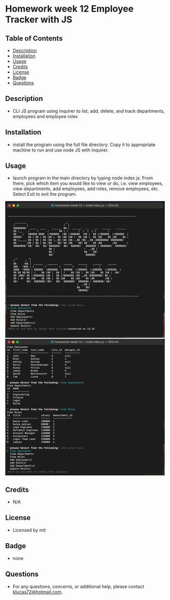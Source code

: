 # Homework week 12 Employee Tracker with JS
    
## Table of Contents
* [Description](#description) 
* [Installation](#installation)
* [Usage](#usage)
* [Credits](#credits)
* [License](#license)
* [Badge](#badge)
* [Questions](#questions)
    
## Description
* CLI JS program using inquirer to list, add, delete, and track departments, employees and employee roles
    
## Installation
* install the program using the full file directory. Copy it to appropriate machine to run and use node JS with inquirer.
    
## Usage
* launch program in the main directory by typing node index.js.  From there, pick which item you would like to view or do, i.e. view employees, view departments, add employees, add roles, remove employees, etc.  Select Exit to exit the program.

![home screen beginning page.](./home_screen.png "home screen image")
![program in use by user](./program_in_use.png "program in use by user image")
    
## Credits
* N/A
    
## License
* Licensed by mit
    
## Badge
* none
    
## Questions
* For any questions, concerns, or additional help, please contact klucas72@hotmail.com.
